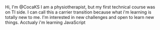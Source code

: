   Hi, I'm @CocaKS
  I am a physiotherapist, but my first technical course was on TI side. I can call this a carrier transition because what i'm learning is totally new to me.
  I'm interested in new challenges and open to learn new things. Acctualy i'm learning JavaScript 

<!---
CocaKS/CocaKS is a ✨ special ✨ repository because its `README.md` (this file) appears on your GitHub profile.
You can click the Preview link to take a look at your changes.
--->

